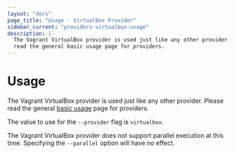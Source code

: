 ```yaml
---
layout: "docs"
page_title: "Usage - VirtualBox Provider"
sidebar_current: "providers-virtualbox-usage"
description: |-
  The Vagrant VirtualBox provider is used just like any other provider. Please
  read the general basic usage page for providers.
---
```


# Usage

The Vagrant VirtualBox provider is used just like any other provider. Please
read the general [basic usage](/docs/providers/basic_usage.html) page for
providers.

The value to use for the `--provider` flag is `virtualbox`.

The Vagrant VirtualBox provider does not support parallel execution at this
time. Specifying the `--parallel` option will have no effect.
